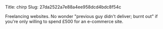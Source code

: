 Title: chirp
Slug: 27da2522a7e88a4ee958dcd4bdc8f54c

Freelancing websites. No wonder "previous guy didn't deliver; burnt out" if you're only willing to spend £500 for an e-commerce site.
